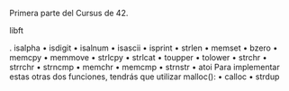 Primera parte del Cursus de 42.

libft
  
. isalpha
• isdigit
• isalnum
• isascii
• isprint
• strlen
• memset
• bzero
• memcpy
• memmove
• strlcpy
• strlcat
• toupper
• tolower
• strchr
• strrchr
• strncmp
• memchr
• memcmp
• strnstr
• atoi
Para implementar estas otras dos funciones, tendrás que utilizar malloc():
• calloc
• strdup
        
